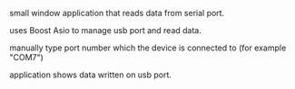 small window application that reads data from serial port. 

uses Boost Asio to manage usb port and read data.

manually type port number which the device is connected to (for example "COM7")

application shows data written on usb port.

 
